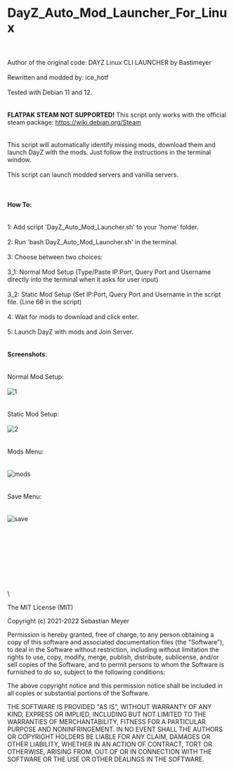 # DayZ_Auto_Mod_Launcher_For_Linux 
\
\
Author of the original code: DAYZ Linux CLI LAUNCHER by Bastimeyer
\
\
Rewritten and modded by: ice_hotf
\
\
Tested with Debian 11 and 12.
\
\
\
**FLATPAK STEAM NOT SUPPORTED!**
This script only works with the official steam package: https://wiki.debian.org/Steam
\
\
\
This script will automatically identify missing mods, download them and launch DayZ with the mods. Just follow the instructions in the terminal window.
\
\
This script can launch modded servers and vanilla servers.
\
\
\
\
**How To:**
\
\
\
1: Add script 'DayZ_Auto_Mod_Launcher.sh' to your 'home' folder.
\
\
2: Run 'bash DayZ_Auto_Mod_Launcher.sh' in the terminal.
\
\
3: Choose between two choices:
\
\
3_1: Normal Mod Setup (Type/Paste IP:Port, Query Port and Username directly into the terminal when it asks for user input)
\
\
3_2: Static Mod Setup (Set IP:Port, Query Port and Username in the script file. (Line 66 in the script)
\
\
4: Wait for mods to download and click enter.
\
\
5: Launch DayZ with mods and Join Server.
\
\
\
**Screenshots**:
\
\
\
Normal Mod Setup:
\
\
![1](https://github.com/user-attachments/assets/851469a2-3bab-492f-9c53-7f6a426853cf)
\
\
\
Static Mod Setup:
\
\
![2](https://github.com/user-attachments/assets/9de25c1f-34d7-45d6-bbbe-bd1cf2d6cba0)
\
\
\
Mods Menu:
\
\
\
![mods](https://github.com/user-attachments/assets/e571ef91-7d85-40df-8e54-ff6eae1a2cf8)
\
\
\
Save Menu:
\
\
\
![save](https://github.com/user-attachments/assets/137f73de-1f1b-4d4e-8b21-5790c012bdb1)
\
\
\
\
\
\
\
\
\
\
\

The MIT License (MIT)

Copyright (c) 2021-2022 Sebastian Meyer

Permission is hereby granted, free of charge, to any person obtaining a copy of this software and associated documentation files (the "Software"), to deal in the Software without restriction, including without limitation the rights to use, copy, modify, merge, publish, distribute, sublicense, and/or sell copies of the Software, and to permit persons to whom the Software is furnished to do so, subject to the following conditions:

The above copyright notice and this permission notice shall be included in all copies or substantial portions of the Software.

THE SOFTWARE IS PROVIDED "AS IS", WITHOUT WARRANTY OF ANY KIND, EXPRESS OR IMPLIED, INCLUDING BUT NOT LIMITED TO THE WARRANTIES OF MERCHANTABILITY, FITNESS FOR A PARTICULAR PURPOSE AND NONINFRINGEMENT. IN NO EVENT SHALL THE AUTHORS OR COPYRIGHT HOLDERS BE LIABLE FOR ANY CLAIM, DAMAGES OR OTHER LIABILITY, WHETHER IN AN ACTION OF CONTRACT, TORT OR OTHERWISE, ARISING FROM, OUT OF OR IN CONNECTION WITH THE SOFTWARE OR THE USE OR OTHER DEALINGS IN THE SOFTWARE.
